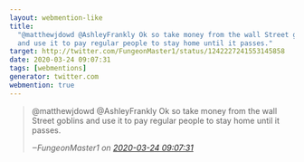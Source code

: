 ```yaml
---
layout: webmention-like
title:
  "@matthewjdowd @AshleyFrankly Ok so take money from the wall Street goblins
  and use it to pay regular people to stay home until it passes."
target: http://twitter.com/FungeonMaster1/status/1242227241553145858
date: 2020-03-24 09:07:31
tags: [webmentions]
generator: twitter.com
webmention: true
---
```


<blockquote class="external-citation">
  <p>
    @matthewjdowd @AshleyFrankly Ok so take money from the wall Street goblins and use it to pay regular people to stay home until it passes.
  </p>
  <cite>‒<span class="p-author p-name">FungeonMaster1</span>
    on
    <a href="http://twitter.com/FungeonMaster1/status/1242227241553145858" rel="external nofollow" target="_blank">2020-03-24 09:07:31</a>
  </cite>
</blockquote>
